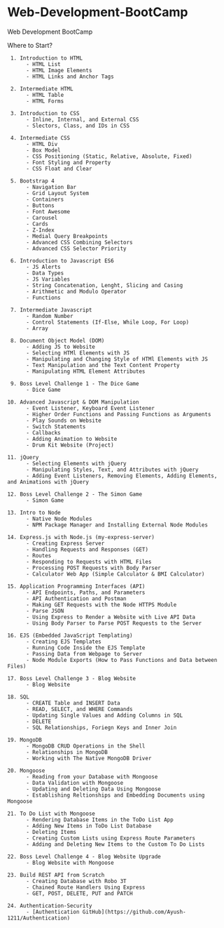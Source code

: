 # Web-Development-BootCamp
Web Development BootCamp


Where to Start? 

     1. Introduction to HTML
          - HTML List
          - HTML Image Elements
          - HTML Links and Anchor Tags
          
     2. Intermediate HTML
          - HTML Table
          - HTML Forms
     
     3. Introduction to CSS
          - Inline, Internal, and External CSS
          - Slectors, Class, and IDs in CSS
          
     4. Intermediate CSS
          - HTML Div
          - Box Model
          - CSS Positioning (Static, Relative, Absolute, Fixed)
          - Font Styling and Property
          - CSS Float and Clear
          
     5. Bootstrap 4
          - Navigation Bar
          - Grid Layout System
          - Containers
          - Buttons
          - Font Awesome
          - Carousel
          - Cards
          - Z-Index
          - Medial Query Breakpoints
          - Advanced CSS Combining Selectors
          - Advanced CSS Selector Priority
          
     6. Introduction to Javascript ES6
          - JS Alerts
          - Data Types
          - JS Variables
          - String Concatenation, Lenght, Slicing and Casing
          - Arithmetic and Modulo Operator
          - Functions
     
     7. Intermediate Javascript
          - Random Number
          - Control Statements (If-Else, While Loop, For Loop)
          - Array
          
     8. Document Object Model (DOM)
          - Adding JS to Website
          - Selecting HTMl Elements with JS
          - Manipulating and Changing Style of HTMl Elements with JS
          - Text Manipulation and the Text Content Property
          - Manipulating HTML Element Attributes
          
     9. Boss Level Challenge 1 - The Dice Game
          - Dice Game
     
    10. Advanced Javascript & DOM Manipulation
          - Event Listener, Keyboard Event Listener
          - Higher Order Functions and Passing Functions as Arguments
          - Play Sounds on Website
          - Switch Statements
          - Callbacks
          - Adding Animation to Website
          - Drum Kit Website (Project)
          
    11. jQuery
          - Selecting Elements with jQuery
          - Manipulating Styles, Text, and Attributes with jQuery
          - Adding Event Listeners, Removing Elements, Adding Elements, and Animations with jQuery
          
    12. Boss Level Challenge 2 - The Simon Game
          - Simon Game
    
    13. Intro to Node
          - Native Node Modules
          - NPM Package Manager and Installing External Node Modules
          
    14. Express.js with Node.js (my-express-server)
          - Creating Express Server
          - Handling Requests and Responses (GET)
          - Routes
          - Responding to Requests with HTML Files
          - Processing POST Requests with Body Parser
          - Calculator Web App (Simple Calculator & BMI Calculator)
    
    15. Application Programming Interfaces (API)
          - API Endpoints, Paths, and Parameters
          - API Authentication and Postman
          - Making GET Requests with the Node HTTPS Module
          - Parse JSON
          - Using Express to Render a Website with Live API Data
          - Using Body Parser to Parse POST Requests to the Server
    
    16. EJS (Embedded JavaScript Templating)
          - Creating EJS Templates
          - Running Code Inside the EJS Template
          - Passing Data from Webpage to Server
          - Node Module Exports (How to Pass Functions and Data between Files)
          
    17. Boss Level Challenge 3 - Blog Website
          - Blog Website
    
    18. SQL
          - CREATE Table and INSERT Data
          - READ, SELECT, and WHERE Commands
          - Updating Single Values and Adding Columns in SQL
          - DELETE
          - SQL Relationships, Foriegn Keys and Inner Join
          
    19. MongoDB
          - MongoDB CRUD Operations in the Shell 
          - Relationships in MongoDB
          - Working with The Native MongoDB Driver
          
    20. Mongoose
          - Reading from your Database with Mongoose
          - Data Validation with Mongoose
          - Updating and Deleting Data Using Mongoose
          - Establishing Reltionships and Embedding Documents using Mongoose
          
    21. To Do List with Mongoose
          - Rendering Database Items in the ToDo List App
          - Adding New Items in ToDo List Database
          - Deleting Items
          - Creating Custom Lists using Express Route Parameters
          - Adding and Deleting New Items to the Custom To Do Lists
          
    22. Boss Level Challenge 4 - Blog Website Upgrade
          - Blog Website with Mongoose
    
    23. Build REST API from Scratch
          - Creating Database with Robo 3T
          - Chained Route Handlers Using Express
          - GET, POST, DELETE, PUT and PATCH
    
    24. Authentication-Security
          - [Authentication GitHub](https://github.com/Ayush-1211/Authentication)
          
